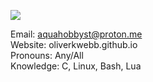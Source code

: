 ![](https://github-profile-summary-cards.vercel.app/api/cards/stats?username=oliverkwebb&theme=nord_dark)

Email:     aquahobbyst@proton.me\
Website:   oliverkwebb.github.io\
Pronouns:  Any/All\
Knowledge: C, Linux, Bash, Lua

